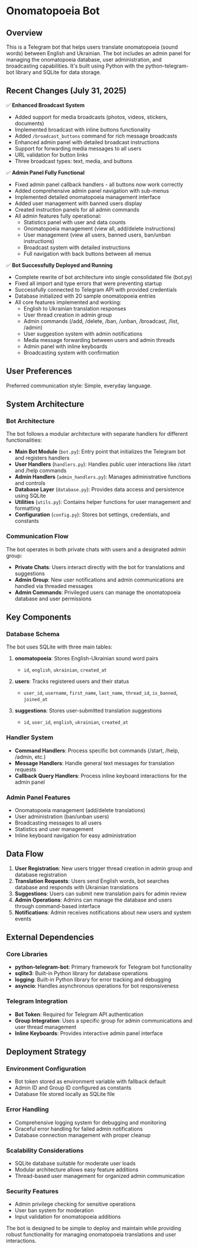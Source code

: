 # Onomatopoeia Bot

## Overview

This is a Telegram bot that helps users translate onomatopoeia (sound words) between English and Ukrainian. The bot includes an admin panel for managing the onomatopoeia database, user administration, and broadcasting capabilities. It's built using Python with the python-telegram-bot library and SQLite for data storage.

## Recent Changes (July 31, 2025)

✅ **Enhanced Broadcast System**
- Added support for media broadcasts (photos, videos, stickers, documents)
- Implemented broadcast with inline buttons functionality  
- Added `/broadcast_buttons` command for rich message broadcasts
- Enhanced admin panel with detailed broadcast instructions
- Support for forwarding media messages to all users
- URL validation for button links
- Three broadcast types: text, media, and buttons

✅ **Admin Panel Fully Functional**
- Fixed admin panel callback handlers - all buttons now work correctly
- Added comprehensive admin panel navigation with sub-menus
- Implemented detailed onomatopoeia management interface
- Added user management with banned users display
- Created instruction panels for all admin commands
- All admin features fully operational:
  - Statistics panel with user and data counts
  - Onomatopoeia management (view all, add/delete instructions)
  - User management (view all users, banned users, ban/unban instructions)
  - Broadcast system with detailed instructions
  - Full navigation with back buttons between all menus

✅ **Bot Successfully Deployed and Running**
- Complete rewrite of bot architecture into single consolidated file (bot.py)
- Fixed all import and type errors that were preventing startup
- Successfully connected to Telegram API with provided credentials
- Database initialized with 20 sample onomatopoeia entries
- All core features implemented and working:
  - English to Ukrainian translation responses
  - User thread creation in admin group
  - Admin commands (/add, /delete, /ban, /unban, /broadcast, /list, /admin)
  - User suggestion system with admin notifications
  - Media message forwarding between users and admin threads
  - Admin panel with inline keyboards
  - Broadcasting system with confirmation

## User Preferences

Preferred communication style: Simple, everyday language.

## System Architecture

### Bot Architecture
The bot follows a modular architecture with separate handlers for different functionalities:
- **Main Bot Module** (`bot.py`): Entry point that initializes the Telegram bot and registers handlers
- **User Handlers** (`handlers.py`): Handles public user interactions like /start and /help commands
- **Admin Handlers** (`admin_handlers.py`): Manages administrative functions and controls
- **Database Layer** (`database.py`): Provides data access and persistence using SQLite
- **Utilities** (`utils.py`): Contains helper functions for user management and formatting
- **Configuration** (`config.py`): Stores bot settings, credentials, and constants

### Communication Flow
The bot operates in both private chats with users and a designated admin group:
- **Private Chats**: Users interact directly with the bot for translations and suggestions
- **Admin Group**: New user notifications and admin communications are handled via threaded messages
- **Admin Commands**: Privileged users can manage the onomatopoeia database and user permissions

## Key Components

### Database Schema
The bot uses SQLite with three main tables:

1. **onomatopoeia**: Stores English-Ukrainian sound word pairs
   - `id`, `english`, `ukrainian`, `created_at`

2. **users**: Tracks registered users and their status
   - `user_id`, `username`, `first_name`, `last_name`, `thread_id`, `is_banned`, `joined_at`

3. **suggestions**: Stores user-submitted translation suggestions
   - `id`, `user_id`, `english`, `ukrainian`, `created_at`

### Handler System
- **Command Handlers**: Process specific bot commands (/start, /help, /admin, etc.)
- **Message Handlers**: Handle general text messages for translation requests
- **Callback Query Handlers**: Process inline keyboard interactions for the admin panel

### Admin Panel Features
- Onomatopoeia management (add/delete translations)
- User administration (ban/unban users)
- Broadcasting messages to all users
- Statistics and user management
- Inline keyboard navigation for easy administration

## Data Flow

1. **User Registration**: New users trigger thread creation in admin group and database registration
2. **Translation Requests**: Users send English words, bot searches database and responds with Ukrainian translations
3. **Suggestions**: Users can submit new translation pairs for admin review
4. **Admin Operations**: Admins can manage the database and users through command-based interface
5. **Notifications**: Admin receives notifications about new users and system events

## External Dependencies

### Core Libraries
- **python-telegram-bot**: Primary framework for Telegram bot functionality
- **sqlite3**: Built-in Python library for database operations
- **logging**: Built-in Python library for error tracking and debugging
- **asyncio**: Handles asynchronous operations for bot responsiveness

### Telegram Integration
- **Bot Token**: Required for Telegram API authentication
- **Group Integration**: Uses a specific group for admin communications and user thread management
- **Inline Keyboards**: Provides interactive admin panel interface

## Deployment Strategy

### Environment Configuration
- Bot token stored as environment variable with fallback default
- Admin ID and Group ID configured as constants
- Database file stored locally as SQLite file

### Error Handling
- Comprehensive logging system for debugging and monitoring
- Graceful error handling for failed admin notifications
- Database connection management with proper cleanup

### Scalability Considerations
- SQLite database suitable for moderate user loads
- Modular architecture allows easy feature additions
- Thread-based user management for organized admin communication

### Security Features
- Admin privilege checking for sensitive operations
- User ban system for moderation
- Input validation for onomatopoeia additions

The bot is designed to be simple to deploy and maintain while providing robust functionality for managing onomatopoeia translations and user interactions.